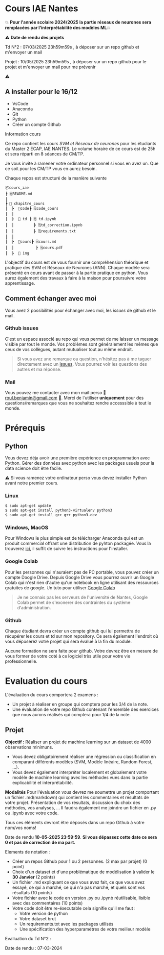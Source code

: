 # Cours IAE Nantes

💥 **Pour l'année scolaire 2024/2025 la partie réseaux de neurones sera remplacées par l'interprétabilité des modèles ML**💥

⚠️ **Date de rendu des projets**

Td N°2 : 07/03/2025 23h59m59s , à déposer sur un repo github et m'envoyer un mail

Projet : 10/05/2025 23h59m59s , à déposer sur un repo github pour le projet et m'envoyer un mail pour me prévenir

⚠️

## A installer pour le 16/12

- VsCode
- Anaconda
- Git
- Python
- Créer un compte Github

Information cours

Ce repo contient les cours *SVM et Réseaux de neurones* pour les étudiants du Master 2 ECAP, IAE NANTES.
Le volume horaire de ce cours est de 25h et sera réparti en 8 séances de CM/TP.

Je vous invite à ramener votre ordinateur personnel si vous en avez un. Que ce soit pour les CM/TP vous en aurez besoin.

Chaque repos est structuré de la manière suivante

```
📦cours_iae
┣ 🗒️README.md   
┃
┣ 📁 chapitre_cours
┃  ┣  📁code┣ 🗒️code_cours
┃  ┃   
┃  ┣  📁 td ┣ 🗒️ td.ipynb
┃  ┃         ┣ 🗒️td_correction.ipynb
┃  ┃         ┣ 🗒️requirements.txt
┃  ┃
┃  ┣  📁cours┣ 🗒️cours.md
┃  ┃          ┣ 🗒️cours.pdf
┃  ┣  📁 img

```

L'objectif du cours est de vous fournir une compréhension théorique et pratique des SVM et Réseaux de Neurones (ANN).
Chaque modèle sera présenté en cours avant de passer à la partie pratique en python.
Vous aurez également des travaux à faire à la maison pour poursuivre votre apprentissage.

## Comment échanger avec moi

Vous avez 2 possibilités pour échanger avec moi, les *issues* de github et le mail.

### Github issues

C'est un espace associé au repo qui vous permet de me laisser un message visible par tout le monde.
Vos problèmes sont généralement les mêmes que ceux de vos collègues, autant mutualiser tout au même endroit.

> Si vous avez une remarque ou question, n'hésitez pas à me taguer directement avec un [issues](https://docs.github.com/fr/issues/tracking-your-work-with-issues/creating-an-issue). Vous pourrez voir les questions des autres et ma réponse.

### Mail

Vous pouvez me contacter avec mon mail perso 📧 roul.benjamin@gmail.com 📧.
Merci de l'utiliser **uniquement** pour des questions/remarques que vous ne souhaitez rendre accesssible à tout le monde.

# Prérequis

## Python

Vous devez déja avoir une première expérience en programmation avec Python.
Gérer des données avec python avec les packages usuels pour la data science doit être facile.

⚠️ Si vous ramenez votre ordinateur perso vous devez installer Python avant notre premier cours.

### Linux

```bash
$ sudo apt-get update
$ sudo apt-get install python3-virtualenv python3
$ sudo apt-get install gcc g++ python3-dev
```

### Windows, MacOS

Pour Windows le plus simple est de télécharger Anaconda qui est un produit commercial offrant une distribution de pyhton packagée.
Vous la trouverez [ici](https://www.anaconda.com/products/distribution), il suffit de suivre les instructions pour l'installer.

### Google Colab

Pour les personnes qui n'auraient pas de PC portable, vous pouvez créer un compte Doogle Drive.
Depuis Google Drive vous pourrez ouvrir un Google Colab qui n'est rien d'autre qu'un notebook en ligne utilisant des ressources gratuites de google.
Un tuto pour utiliser [Google Colab](https://machinelearningmastery.com/google-colab-for-machine-learning-projects/#:~:text=To%20create%20your%20Google%20Colab,on%20More%20%E2%96%B7%20Google%20Colaboratory.)

> Je ne connais pas les serveurs de l'université de Nantes, Google Colab permet de s'exonerer des contraintes du système d'administration.

### Github

Chaque étudiant devra créer un compte github qui lui permettra de récupérer les cours et td sur mon repository.
Ce sera également l'endroit où vous déposerez votre projet qui sera évalué à la fin du module.

Aucune formation ne sera faite pour github. Votre devrez être en mesure de vous former de votre coté à ce logiciel très utile pour votre vie
professionnelle.

# Evaluation du cours

L'évaluation du cours comportera 2 examens :

- Un projet à réaliser en groupe qui comptera pour les 3/4 de la note.
- Une évaluation de votre repo Github contenant l'ensemble des exercices que nous aurons réalisés qui comptera pour 1/4 de la note.

## Projet

**Objectif :**
Réaliser un projet de machine learning sur un dataset de 4000 observations minimuns.

- Vous devez obligatoirement réaliser une régression ou classification en comparant différents modèles (SVM, Modèle linéaire, Random Forest, ...).
- Vous devez également interpréter localement et globalement votre modèle de machine learning avec les méthodes vues dans la partie explicabilité et interprétabilité.

**Modalités**
Pour l'évaluation vous devrez me soumettre un projet comportant un fichier .md(markdown) qui contient les commentaires et résultats de votre projet.
Présentation de vos résultats, discussion du choix des méthodes, vos analyses, ...
Il faudra également me joindre un fichier en .py ou .ipynb avec votre code.

Tous ces éléments devront être déposés dans un repo Github à votre nom/vos noms!

Date de rendu **10-05-2025 23:59:59**. **Si vous dépassez cette date ce sera 0 et pas de correction de ma part.**

Elements de notation :

- Créer un repos Github pour 1 ou 2 personnes. (2 max par projet) (0 point)
- Choix d'un dataset et d'une problématique de modélisation à valider le **30 Janvier** (2 points)
- Un fichier .md expliquant ce que vous avez fait, ce que vous avez essayé, ce qui a marché, ce qui n'a pas marché, et quels sont vos résultats (10 points)
- Votre fichier avec le code en version .py ou .ipynb réutilisable, lisible avec des commentaires (10 points)
- Votre code doit être re-éxecutable cela signifie qu'il me faut :
  - Votre version de python
  - Votre dataset brut
  - Un requirements.txt avec les packages utilisés
  - Une spécification des hyperparamètres de votre meilleur modèle

Evalluation du Td N°2 : 

Date de rendu :  07-03-2024
